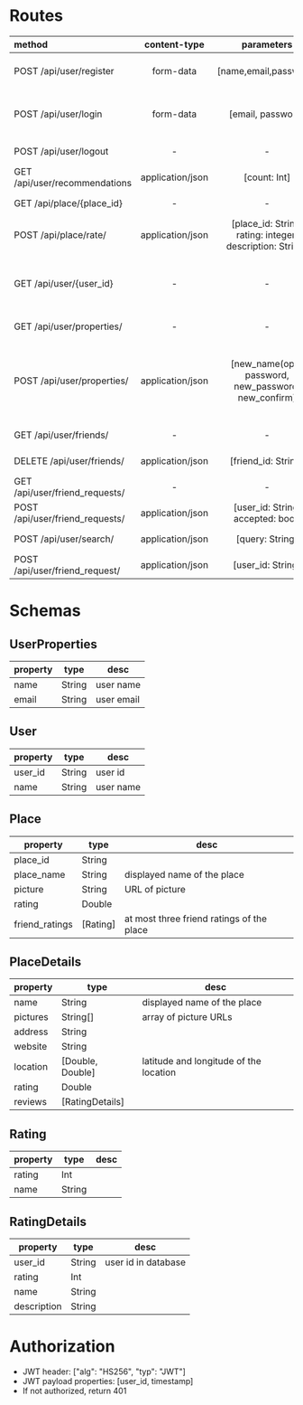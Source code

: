# Routes

| method | content-type | parameters  | return obj | desc | dev | done |
| :---- | :-------: | :---: | :----: | :---- | :---- | :---: |
| POST /api/user/register | form-data | [name,email,password] | [name: [String], email: [String], password: [String]] | error messages are in returned strings| Németh Krisztián | &check; | 
| POST /api/user/login | form-data | [email, password] | [email: [String], password: [String], access_token| JWT returned in body, returned values store error messages | Németh Krisztián | &check; | 
| POST /api/user/logout | - | - | [msg: String] | "ok" returned if succeed| Németh Krisztián | &check; | 
| GET /api/user/recommendations | application/json | [count: Int]| [recommendations: Place[] ] | Get list of recommendations | Tremmel Márton | &cross; |
| GET /api/place/{place_id} | - | - | [PlaceDetails] | | Tremmel Márton | &cross; | 
| POST /api/place/rate/ | application/json | [place_id: String, rating: integer, description: String] | [msg: String] | | Tremmel Márton | &cross; | 
| GET /api/user/{user_id} | - | - | [name, reviews: Place[]] | All places the user has rated. friend_ratings property contains user rating | Németh Krisztián | &check; | 
| GET /api/user/properties/ | - | - | [user: UserProperties] |  | Németh Krisztián | &check; | 
| POST /api/user/properties/ | application/json | [new_name(opt), password, new_password, new_confirm] | [new_name: [String], new_password: [String], password: [String]] | Change name and password. Requires additional password auth. Returned fields store errors | Németh Krisztián | &check; |
| GET /api/user/friends/ | - | - | [friends: User[]] | get friends of the user | Borsodi Regő | &check; |
| DELETE /api/user/friends/ | application/json |[friend_id: String] | [msg: String] | "ok" if no error| Borsodi Regő | &check; |
| GET /api/user/friend_requests/ | - | - | [friend_requests: User[]] | | Borsodi Regő | &check; |
| POST /api/user/friend_requests/ | application/json | [user_id: String, accepted: bool] | [msg: String] | "ok" if no error| Borsodi Regő | &check; |
| POST /api/user/search/ | application/json | [query: String] | [users: User[]] | | Borsodi Regő | &check; |
| POST /api/user/friend_request/ | application/json | [user_id: String] | [msg: String] | "ok" if no error | Borsodi Regő | &check; |



# Schemas

## UserProperties

| property | type | desc |
| ---- | ---- | ---- |
| name | String	| user name |
| email | String | user email |

## User
| property | type | desc |
| ---- | ---- | ---- |
| user_id | String | user id |
| name | String	| user name |


## Place

| property | type | desc |
| ---- | ---- | ---- |
| place_id | String | |
| place_name | String | displayed name of the place |
| picture | String | URL of picture |
| rating | Double | |
| friend_ratings | [Rating] | at most three friend ratings of the place|

## PlaceDetails

| property | type | desc |
| ---- | ---- | ---- |
| name | String | displayed name of the place |
| pictures | String[] | array of picture URLs |
| address | String | |
| website | String | |
| location | [Double, Double] | latitude and longitude of the location |
| rating | Double | |
| reviews | [RatingDetails] | 


## Rating
| property | type | desc |
| ---- | ---- | ---- |
| rating | Int | |
| name | String | |


## RatingDetails
| property | type | desc |
| ---- | ---- | ---- |
| user_id | String | user id in database |
| rating | Int | |
| name | String | |
| description | String |  |

# Authorization

- JWT header: ["alg": "HS256", "typ": "JWT"]
- JWT payload properties: [user_id, timestamp]
- If not authorized, return 401